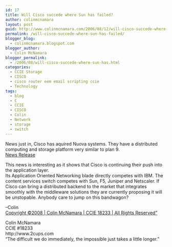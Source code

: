 ```yaml
---
id: 17
title: Will Cisco succede where Sun has failed?
author: colinmcnamara
layout: post
guid: http://www.colinmcnamara.com/2006/08/12/will-cisco-succede-where-sun-has-failed/
permalink: /will-cisco-succede-where-sun-has-failed/
blogger_blog:
  - colinmcnamara.blogspot.com
blogger_author:
  - Colin McNamara
blogger_permalink:
  - /2006/08/will-cisco-succede-where-sun-has.html
categories:
  - CCIE Storage
  - CISCO
  - cisco router eem email scripting ccie
  - Technology
tags:
  - blog
  - C
  - CCIE
  - CISCO
  - Colin
  - Network
  - storage
  - switch
---
```

News just in, Cisco has aquired Nuova systems. They have a distributed computing and storage platform very similar to plan 9.  
[News Release ][1]

This news is interesting as it shows that Cisco is continuing their push into the application layer.  
Its Application Oriented Networking blade directly competes with IBM. The content services switch competes with Sun, F5, Juniper and Netscaler. If Cisco can bring a distributed backend to the market that integrates smoothly with the middleware solutions they are currently proposing it will be unstopable. Anybody care to jump on this bandwagon?

&#8211;Colin  
[Copyright ©2008 | Colin McNamara | CCIE 18233 | All Rights Reserved&#8221;][2]

<p class="blogger-post-footer">
  Colin McNamara<br /> CCIE #18233<br /> http://www.2cups.com<br /> &#8220;The difficult we do immediately, the impossible just takes a little longer.&#8221;
</p>

 [1]: http://today.reuters.com/news/articleinvesting.aspx?view=CN&storyID=2006-08-10T211653Z_01_WEN3859_RTRIDST_0_TECH-CISCO-URGENT.XML&rpc=66&type=qcna
 [2]: http://www.colinmcnamara.com "Copyright ©2008 | Colin McNamara | CCIE 18233 | All Rights Reserved"